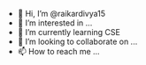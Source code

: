 - 👋 Hi, I’m @raikardivya15
- 👀 I’m interested in ...
- 🌱 I’m currently learning CSE
- 💞️ I’m looking to collaborate on ...
- 📫 How to reach me ...

<!---
raikardivya15/raikardivya15 is a ✨ special ✨ repository because its `README.md` (this file) appears on your GitHub profile.
You can click the Preview link to take a look at your changes.
--->
